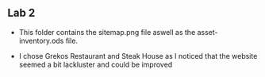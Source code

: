 ## Lab 2

* This folder contains the sitemap.png file aswell as the asset-inventory.ods file.

* I chose Grekos Restaurant and Steak House as I noticed that the website seemed a bit lackluster and could be improved
